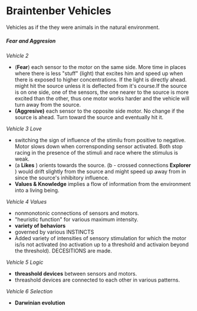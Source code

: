 # Braintenber Vehicles

Vehicles as if the they were animals in the natural environment.  

##### Fear and Aggresion

*Vehicle 2*
- (**Fear**) each sensor to the motor on the same side. More time in places where there is less "stuff" (light) that excites him and speed up when there  is exposed to higher concentrations. If the light is directly ahead. might hit the source unless it is deflected from it's course.If the source is on one side, one of the sensors, the one nearer to the source is more excited than the other, thus one motor works harder and the vehicle will turn away from the source. 
- **(Aggresive)** each sensor to the opposite side motor. No change if the source is ahead. Turn toward the source and eventually hit it.

*Vehicle 3 Love*

- switching the sign of influence of the stimilu from positive to negative. Motor slows down when corrensponding sensor activated. Both stop racing in the presence of the stimuli and race where the stimulus is weak.
- (a **Likes** ) orients towards the source. (b - crossed connections **Explorer** ) would drift slightly from the source and might speed up away from in since the source's inhibitory influence.
- **Values & Knowledge** implies a flow of information from the environment into a living being.

*Vehicle 4 Values*

- nonmonotonic connections of sensors and motors.
- "heuristic function" for various maximum intensity.
- **variety of behaviors**
- governed by various INSTINCTS
- Added variety of intensities of sensory stimulation for which the motor is/is not activated (no activation up to a threshold and activaion beyond the threshold). DECESITIONS are made.

*Vehicle 5 Logic*

- **threashold devices** between sensors and motors.
- threashold devices are connected to each other in various patterns.

*Vehicle 6 Selection*

- **Darwinian evolution**